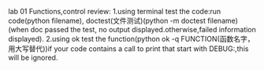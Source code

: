 lab 01 Functions,control
review:
1.using terminal test the code:run code(python filename), 
doctest(文件测试)(python -m doctest filename)(when doc passed the test, no output displayed.otherwise,failed information displayed).
2.using ok test the function(python ok -q FUNCTION(函数名字，用大写替代))if your code contains a call to print that start with DEBUG:,this will be ignored.

